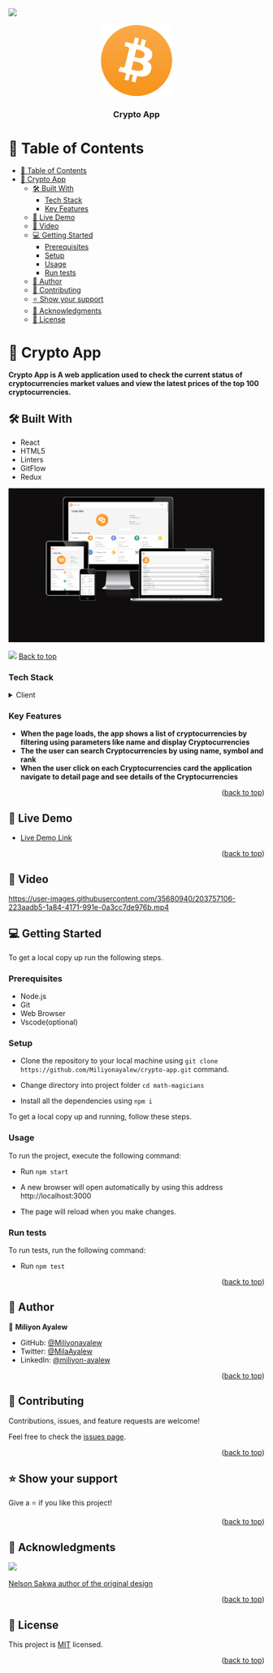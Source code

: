 <a name="readme-top"></a>
![](https://img.shields.io/badge/Microverse-blueviolet)

<div align="center">

  <img src="src/assest/logo.png" alt="logo" width="140"  height="auto" />
  <br/>

  <h3><b>Crypto App</b></h3>

</div>

<!-- TABLE OF CONTENTS -->

# 📗 Table of Contents

- [📗 Table of Contents](#-table-of-contents)
- [📖 Crypto App ](#-crypto-app-)
  - [🛠 Built With ](#-built-with-)
    - [Tech Stack ](#tech-stack-)
    - [Key Features ](#key-features-)
  - [🚀 Live Demo ](#-live-demo-)
  - [🚀 Video ](#-video-)
  - [💻 Getting Started ](#-getting-started-)
    - [Prerequisites](#prerequisites)
    - [Setup](#setup)
    - [Usage](#usage)
    - [Run tests](#run-tests)
  - [👤 Author ](#-author-)
  - [🤝 Contributing ](#-contributing-)
  - [⭐️ Show your support ](#️-show-your-support-)
  - [🙏 Acknowledgments ](#-acknowledgments-)
  - [📝 License ](#-license-)

<!-- PROJECT DESCRIPTION -->

# 📖 Crypto App <a name="about-project"></a>

>

**Crypto App is A web application used to check the current status of cryptocurrencies market values and view the latest prices of the top 100 cryptocurrencies.**
## 🛠 Built With <a name="built-with"></a>
- React
- HTML5
- Linters
- GitFlow
- Redux
  
<img src="src/assest/mock.png" alt="logo"   height="auto" />

</br>

![](src/assests/view.gif)
[Back to top](#readme-top)

### Tech Stack <a name="tech-stack"></a>


<details>
  <summary>Client</summary>
  <ul>
    <li><a href="https://reactjs.org/">React.js</a></li>
    <li><a href="https://react-redux.js.org/">React Redux</a></li>
    <li><a href="https://reactrouter.com/">React Router</a></li>
  </ul>
</details>

<!-- Features -->

### Key Features <a name="key-features"></a>


- **When the page loads, the app shows a list of cryptocurrencies by filtering using parameters like name and display Cryptocurrencies**
- **The the user can search Cryptocurrencies by using name, symbol and rank**
- **When the user click on each Cryptocurrencies card the application navigate to detail page and see details of the Cryptocurrencies**

<p align="right">(<a href="#readme-top">back to top</a>)</p>

<!-- LIVE DEMO -->

## 🚀 Live Demo <a name="live-demo"></a>


- [Live Demo Link](https://poetic-lokum-2abf1e.netlify.app/)

<p align="right">(<a href="#readme-top">back to top</a>)</p>

## 🚀 Video <a name="video"></a> 


https://user-images.githubusercontent.com/35680940/203757106-223aadb5-1a84-4171-991e-0a3cc7de976b.mp4


## 💻 Getting Started <a name="getting-started"></a>

To get a local copy up run the following steps.

### Prerequisites
- Node.js
- Git
- Web Browser
- Vscode(optional)

### Setup
  - Clone the repository to your local machine using `git clone https://github.com/Miliyonayalew/crypto-app.git`  command.

  - Change directory into project folder `cd math-magicians`

  - Install all the dependencies using `npm i`

To get a local copy up and running, follow these steps.

### Usage

To run the project, execute the following command:
- Run `npm start`
  
- A new browser will open automatically by using this address http://localhost:3000 
  
-  The page will reload when you make changes.

### Run tests

To run tests, run the following command:

- Run `npm test`


<p align="right">(<a href="#readme-top">back to top</a>)</p>

<!-- AUTHORS -->

## 👤 Author <a name="authors"></a>


👤 **Miliyon Ayalew**

- GitHub: [@Miliyonayalew](https://github.com/Miliyonayalew/)
- Twitter: [@MilaAyalew](https://twitter.com/MilaAyalew)
- LinkedIn: [@miliyon-ayalew](https://www.linkedin.com/in/miliyon-ayalew-210808131/)


<p align="right">(<a href="#readme-top">back to top</a>)</p>

<!-- FUTURE FEATURES -->

<!-- CONTRIBUTING -->

## 🤝 Contributing <a name="contributing"></a>

Contributions, issues, and feature requests are welcome!

Feel free to check the [issues page](../../issues/).

<p align="right">(<a href="#readme-top">back to top</a>)</p>

<!-- SUPPORT -->

## ⭐️ Show your support <a name="support"></a>

Give a ⭐️ if you like this project!

<p align="right">(<a href="#readme-top">back to top</a>)</p>

<!-- ACKNOWLEDGEMENTS -->

## 🙏 Acknowledgments <a name="acknowledgements"></a>

  ![](https://img.shields.io/badge/Microverse-blueviolet)

   [Nelson Sakwa author of the original design](https://www.behance.net/gallery/31579789/Ballhead-App-(Free-PSDs))


<p align="right">(<a href="#readme-top">back to top</a>)</p>

<!-- LICENSE -->

## 📝 License <a name="license"></a>

This project is [MIT](./LICENSE) licensed.


<p align="right">(<a href="#readme-top">back to top</a>)</p>
